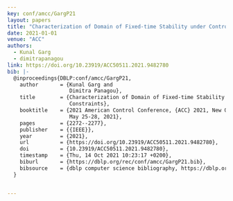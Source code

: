 ```yaml
---
key: conf/amcc/GargP21
layout: papers
title: "Characterization of Domain of Fixed-time Stability under Control Input Constraints."
date: 2021-01-01
venue: "ACC"
authors:
  - Kunal Garg
  - dimitrapanagou
link: https://doi.org/10.23919/ACC50511.2021.9482780
bib: |-
  @inproceedings{DBLP:conf/amcc/GargP21,
    author       = {Kunal Garg and
                    Dimitra Panagou},
    title        = {Characterization of Domain of Fixed-time Stability under Control Input
                    Constraints},
    booktitle    = {2021 American Control Conference, {ACC} 2021, New Orleans, LA, USA,
                    May 25-28, 2021},
    pages        = {2272--2277},
    publisher    = {{IEEE}},
    year         = {2021},
    url          = {https://doi.org/10.23919/ACC50511.2021.9482780},
    doi          = {10.23919/ACC50511.2021.9482780},
    timestamp    = {Thu, 14 Oct 2021 10:23:17 +0200},
    biburl       = {https://dblp.org/rec/conf/amcc/GargP21.bib},
    bibsource    = {dblp computer science bibliography, https://dblp.org}
  }


---
```

